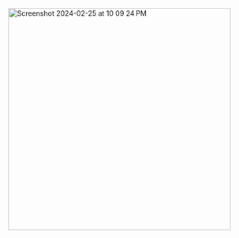 <img width="451" alt="Screenshot 2024-02-25 at 10 09 24 PM" src="https://github.com/eugecodes/rnAppChallenge/assets/72326632/0d21a271-66ff-491c-8350-b2c3e6f1e56a">
